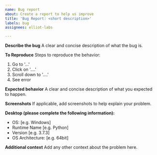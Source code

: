 ```yaml
---
name: Bug report
about: Create a report to help us improve
title: 'Bug Report: <short description>'
labels: bug
assignees: elliot-labs

---
```


**Describe the bug**
A clear and concise description of what the bug is.

**To Reproduce**
Steps to reproduce the behavior:
1. Go to '...'
2. Click on '....'
3. Scroll down to '....'
4. See error

**Expected behavior**
A clear and concise description of what you expected to happen.

**Screenshots**
If applicable, add screenshots to help explain your problem.

**Desktop (please complete the following information):**
 - OS: [e.g. Windows]
 - Runtime Name [e.g. Python]
 - Version [e.g. 3.7.3]
 - OS Architecture: [e.g. 64bit]

**Additional context**
Add any other context about the problem here.
